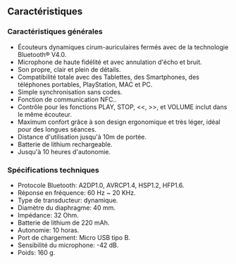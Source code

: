## Caractéristiques


### Caractéristiques générales

* Écouteurs dynamiques cirum-auriculaires fermés avec de la technologie Bluetooth® V4.0.
* Microphone de haute fidélité et avec annulation d'écho et bruit.
* Son propre, clair et plein de détails.
* Compatibilité totale avec des Tablettes, des Smartphones, des téléphones portables, PlayStation, MAC et PC.
* Simple synchronisation sans codes.
* Fonction de communication NFC..
* Contrôle pour les fonctions PLAY, STOP, <<, >>, et VOLUME inclut dans le même écouteur.
* Maximum confort grâce à son design ergonomique et très léger, idéal pour des longues séances.
* Distance d'utilisation jusqu'à 10m de portée.
* Batterie de lithium rechargeable.
* Jusqu'à 10 heures d'autonomie.


### Spécifications techniques

* Protocole Bluetooth: A2DP1.0, AVRCP1.4, HSP1.2, HFP1.6.
* Réponse en fréquence: 60 Hz ~ 20 KHz.
* Type de transducteur: dynamique.
* Diamètre du diaphragme: 40 mm.
* Impédance: 32 Ohm.
* Batterie de lithium de 220 mAh.
* Autonomie: 10 horas.
* Port de chargement: Micro USB tipo B.
* Sensibilité du microphone: -42 dB.
* Poids: 160 g.
